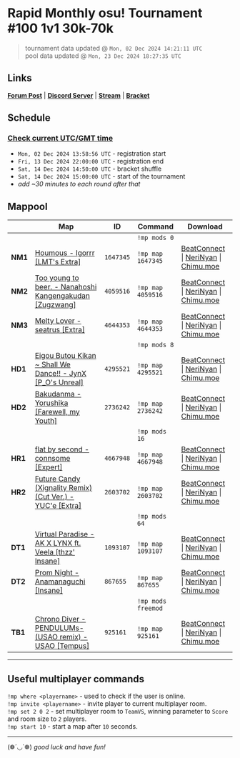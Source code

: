 # Rapid Monthly osu! Tournament #100 1v1 30k-70k

> tournament data updated @ `Mon, 02 Dec 2024 14:21:11 UTC`  
> pool data updated @ `Mon, 23 Dec 2024 18:27:35 UTC`

## Links

[**Forum Post**](https://osu.ppy.sh/community/forums/topics/2010399) | [**Discord Server**](https://discord.gg/9sKe7nF) | [**Stream**](https://www.twitch.tv/rapid_tournaments) | [**Bracket**](https://challonge.com/rmosutourney100)

## Schedule

### [**Check current UTC/GMT time**](https://www.utctime.net)

- `Mon, 02 Dec 2024 13:58:56 UTC` - registration start
- `Fri, 13 Dec 2024 22:00:00 UTC` - registration end
- `Sat, 14 Dec 2024 14:50:00 UTC` - bracket shuffle
- `Sat, 14 Dec 2024 15:00:00 UTC` - start of the tournament
- _add ~30 minutes to each round after that_


## Mappool

| | Map | ID | Command | Download |
| --- | --- | --- | ------- | -------- |
| | | | `!mp mods 0` |
| **NM1** | [Houmous - Igorrr [LMT&#39;s Extra]](https://osu.ppy.sh/beatmapset/703568) | `1647345` | `!mp map 1647345` | [BeatConnect](https://beatconnect.io/b/703568) \| [NeriNyan](https://api.nerinyan.moe/d/703568) \| [Chimu.moe](https://api.chimu.moe/v1/download/703568) |
| **NM2** | [Too young to beer. - Nanahoshi Kangengakudan [Zugzwang]](https://osu.ppy.sh/beatmapset/1959125) | `4059516` | `!mp map 4059516` | [BeatConnect](https://beatconnect.io/b/1959125) \| [NeriNyan](https://api.nerinyan.moe/d/1959125) \| [Chimu.moe](https://api.chimu.moe/v1/download/1959125) |
| **NM3** | [Melty Lover - seatrus [Extra]](https://osu.ppy.sh/beatmapset/2192587) | `4644353` | `!mp map 4644353` | [BeatConnect](https://beatconnect.io/b/2192587) \| [NeriNyan](https://api.nerinyan.moe/d/2192587) \| [Chimu.moe](https://api.chimu.moe/v1/download/2192587) |
| | | | `!mp mods 8` |
| **HD1** | [Eigou Butou Kikan  ~ Shall We Dance!! - JynX [P_O&#39;s Unreal]](https://osu.ppy.sh/beatmapset/2033249) | `4295521` | `!mp map 4295521` | [BeatConnect](https://beatconnect.io/b/2033249) \| [NeriNyan](https://api.nerinyan.moe/d/2033249) \| [Chimu.moe](https://api.chimu.moe/v1/download/2033249) |
| **HD2** | [Bakudanma - Yorushika [Farewell, my Youth]](https://osu.ppy.sh/beatmapset/1320850) | `2736242` | `!mp map 2736242` | [BeatConnect](https://beatconnect.io/b/1320850) \| [NeriNyan](https://api.nerinyan.moe/d/1320850) \| [Chimu.moe](https://api.chimu.moe/v1/download/1320850) |
| | | | `!mp mods 16` |
| **HR1** | [flat by second - connsome [Expert]](https://osu.ppy.sh/beatmapset/1633261) | `4667948` | `!mp map 4667948` | [BeatConnect](https://beatconnect.io/b/1633261) \| [NeriNyan](https://api.nerinyan.moe/d/1633261) \| [Chimu.moe](https://api.chimu.moe/v1/download/1633261) |
| **HR2** | [Future Candy (Xignality Remix) (Cut Ver.) - YUC&#39;e [Extra]](https://osu.ppy.sh/beatmapset/1252827) | `2603702` | `!mp map 2603702` | [BeatConnect](https://beatconnect.io/b/1252827) \| [NeriNyan](https://api.nerinyan.moe/d/1252827) \| [Chimu.moe](https://api.chimu.moe/v1/download/1252827) |
| | | | `!mp mods 64` |
| **DT1** | [Virtual Paradise - AK X LYNX ft. Veela [thzz&#39; Insane]](https://osu.ppy.sh/beatmapset/477725) | `1093107` | `!mp map 1093107` | [BeatConnect](https://beatconnect.io/b/477725) \| [NeriNyan](https://api.nerinyan.moe/d/477725) \| [Chimu.moe](https://api.chimu.moe/v1/download/477725) |
| **DT2** | [Prom Night - Anamanaguchi [Insane]](https://osu.ppy.sh/beatmapset/398797) | `867655` | `!mp map 867655` | [BeatConnect](https://beatconnect.io/b/398797) \| [NeriNyan](https://api.nerinyan.moe/d/398797) \| [Chimu.moe](https://api.chimu.moe/v1/download/398797) |
| | | | `!mp mods freemod` |
| **TB1** | [Chrono Diver -PENDULUMs- (USAO remix) - USAO [Tempus]](https://osu.ppy.sh/beatmapset/414448) | `925161` | `!mp map 925161` | [BeatConnect](https://beatconnect.io/b/414448) \| [NeriNyan](https://api.nerinyan.moe/d/414448) \| [Chimu.moe](https://api.chimu.moe/v1/download/414448) |

---


## Useful multiplayer commands

`!mp where <playername>` - used to check if the user is online.  
`!mp invite <playername>` - invite player to current multiplayer room.  
`!mp set 2 0 2` - set multiplayer room to `TeamVS`, winning parameter to `Score` and room size to `2` players.  
`!mp start 10` - start a map after `10` seconds.

---

(❁´◡`❁) _good luck and have fun!_
